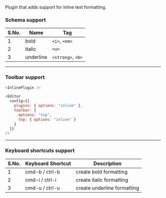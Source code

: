 Plugin that adds support for inline text formatting.

### Schema support

| S.No. | Name      | Tag               |
| ----- | --------- | ----------------- |
| 1     | bold      | `<i>`, `<em>`     |
| 2     | italic    | `<u>`             |
| 3     | underline | `<strong>`, `<b>` |

---

### Toolbar support

```js
<InlinePlugin />
```

```js static
<Editor
  config={{
    plugins: { options: "inline" },
    toolbar: {
      options: "top",
      top: { options: "inline" }
    }
  }}
/>
```

---

### Keyboard shortcuts support

| S.No. | Keyboard Shortcut | Description                 |
| ----- | ----------------- | --------------------------- |
| 1     | cmd-b / ctrl-b    | create bold formatting      |
| 2     | cmd-i / ctrl-i    | create italic formatting    |
| 3     | cmd-u / ctrl-u    | create underline formatting |
